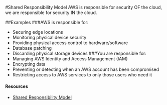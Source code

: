 #Shared Responsibility Model
AWS is responsible for security OF the cloud, we are responsible for security IN the cloud.

##Examples
###AWS is responsible for:
* Securing edge locations
* Monitoring physical device security
* Providing physical access control to hardware/software
* Database patching
* Discarding physical storage devices
###You are responsible for:
* Managing AWS Identity and Access Management (IAM)
* Encrypting data
* Preventing or detecting when an AWS account has been compromised
* Restricting access to AWS services to only those users who need it

#### Resources
* [Shared Responsibility Model](https://aws.amazon.com/compliance/shared-responsibility-model/)